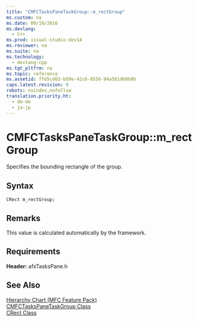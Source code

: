 ```yaml
---
title: "CMFCTasksPaneTaskGroup::m_rectGroup"
ms.custom: na
ms.date: 09/19/2016
ms.devlang: 
  - C++
ms.prod: visual-studio-dev14
ms.reviewer: na
ms.suite: na
ms.technology: 
  - devlang-cpp
ms.tgt_pltfrm: na
ms.topic: reference
ms.assetid: ffd5cd63-b09e-42c6-8556-94a581d68b9b
caps.latest.revision: 9
robots: noindex,nofollow
translation.priority.ht: 
  - de-de
  - ja-jp
---
```

# CMFCTasksPaneTaskGroup::m_rectGroup
Specifies the bounding rectangle of the group.  
  
## Syntax  
  
```  
CRect m_rectGroup;  
```  
  
## Remarks  
 This value is calculated automatically by the framework.  
  
## Requirements  
 **Header:** afxTasksPane.h  
  
## See Also  
 [Hierarchy Chart (MFC Feature Pack)](../vs140/Hierarchy-Chart.md)   
 [CMFCTasksPaneTaskGroup Class](../vs140/CMFCTasksPaneTaskGroup-Class.md)   
 [CRect Class](../vs140/CRect-Class.md)